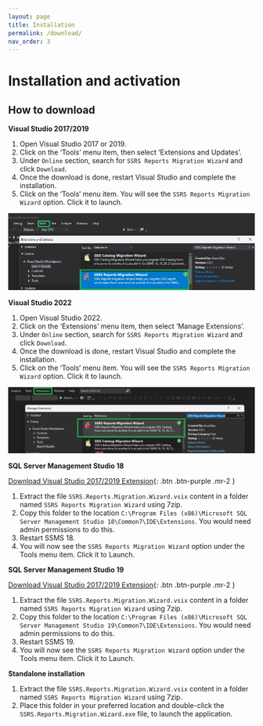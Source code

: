 ```yaml
---
layout: page
title: Installation
permalink: /download/
nav_order: 3
---
```


# Installation and activation

## How to download 
**Visual Studio 2017/2019**

1. Open Visual Studio 2017 or 2019. 
2. Click on the ‘Tools’ menu item, then select ‘Extensions and Updates’.
3. Under `Online` section, search for `SSRS Reports Migration Wizard` and click `Download`.
3. Once the download is done, restart Visual Studio and complete the installation.
4. Click on the ‘Tools‘ menu item. You will see the `SSRS Reports Migration Wizard` option. Click it to launch.

<img src="../media/VS-Download17.png" width="700">

**Visual Studio 2022**

1. Open Visual Studio 2022. 
2. Click on the ‘Extensions’ menu item, then select ‘Manage Extensions’.
3. Under `Online` section, search for `SSRS Reports Migration Wizard` and click `Download`.
3. Once the download is done, restart Visual Studio and complete the installation.
4. Click on the ‘Tools‘ menu item. You will see the `SSRS Reports Migration Wizard` option. Click it to launch.

<img src="../media/VS-Download2022.png" width="700">

**SQL Server Management Studio 18**

[Download Visual Studio 2017/2019 Extension](https://marketplace.visualstudio.com/items?itemName=AzureOps.elasticjobsmanager1719){: .btn .btn-purple .mr-2 }

1. Extract the file `SSRS.Reports.Migration.Wizard.vsix` content in a folder named `SSRS Reports Migration Wizard` using 7zip.
2. Copy this folder to the location `C:\Program Files (x86)\Microsoft SQL Server Management Studio 18\Common7\IDE\Extensions`. You would need admin permissions to do this.
3. Restart SSMS 18.
4. You will now see the `SSRS Reports Migration Wizard` option under the Tools menu item. Click it to Launch.

**SQL Server Management Studio 19**

[Download Visual Studio 2017/2019 Extension](https://marketplace.visualstudio.com/items?itemName=AzureOps.elasticjobsmanager1719){: .btn .btn-purple .mr-2 }

1. Extract the file `SSRS.Reports.Migration.Wizard.vsix` content in a folder named `SSRS Reports Migration Wizard` using 7zip.
2. Copy this folder to the location `C:\Program Files (x86)\Microsoft SQL Server Management Studio 19\Common7\IDE\Extensions`. You would need admin permissions to do this.
3. Restart SSMS 19.
4. You will now see the `SSRS Reports Migration Wizard` option under the Tools menu item. Click it to Launch.

**Standalone installation**
1. Extract the file `SSRS.Reports.Migration.Wizard.vsix` content in a folder named `SSRS Reports Migration Wizard` using 7zip.
2. Place this folder in your preferred location and double-click the `SSRS.Reports.Migration.Wizard.exe` file, to launch the application.


